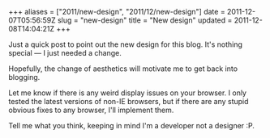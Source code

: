 +++
aliases = ["2011/new-design", "2011/12/new-design"]
date = 2011-12-07T05:56:59Z
slug = "new-design"
title = "New design"
updated = 2011-12-08T14:04:21Z
+++

Just a quick post to point out the new design for this blog. It's nothing special — I just needed a change.

Hopefully, the change of aesthetics will motivate me to get back into blogging.

Let me know if there is any weird display issues on your browser. I only tested the latest versions of non-IE browsers, but if there are any stupid obvious fixes to any browser, I'll implement them.

Tell me what you think, keeping in mind I'm a developer not a designer :P.